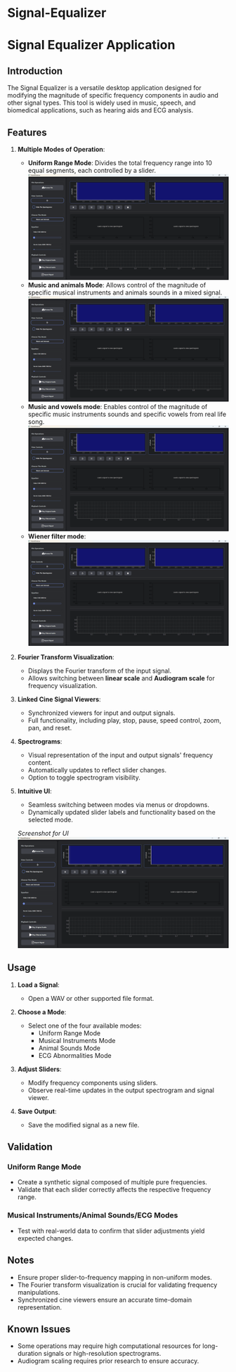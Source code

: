 # Signal-Equalizer


# Signal Equalizer Application

## Introduction

The Signal Equalizer is a versatile desktop application designed for modifying the magnitude of specific frequency components in audio and other signal types. This tool is widely used in music, speech, and biomedical applications, such as hearing aids and ECG analysis.

## Features

1. **Multiple Modes of Operation**:
   - **Uniform Range Mode**: Divides the total frequency range into 10 equal segments, each controlled by a slider.
   ![uniform mode](images/general-screen.png)
   - **Music and animals Mode**: Allows control of the magnitude of specific musical instruments and animals sounds in a mixed signal.
   ![music and animals mode](images/general-screen.png)
   - **Music and vowels mode**: Enables control of the magnitude of specific music instruments sounds and specific vowels from real life song.
    ![music and animals mode](images/general-screen.png)
   - **Wiener filter mode**:
    ![music and animals mode](images/general-screen.png) 
   

2. **Fourier Transform Visualization**:
   - Displays the Fourier transform of the input signal.
   - Allows switching between **linear scale** and **Audiogram scale** for frequency visualization.

3. **Linked Cine Signal Viewers**:
   - Synchronized viewers for input and output signals.
   - Full functionality, including play, stop, pause, speed control, zoom, pan, and reset.

4. **Spectrograms**:
   - Visual representation of the input and output signals' frequency content.
   - Automatically updates to reflect slider changes.
   - Option to toggle spectrogram visibility.

5. **Intuitive UI**:
   - Seamless switching between modes via menus or dropdowns.
   - Dynamically updated slider labels and functionality based on the selected mode.
     
   *Screenshot for UI*
   ![UI](images/general-screen.png)


## Usage

1. **Load a Signal**:
   - Open a WAV or other supported file format.

2. **Choose a Mode**:
   - Select one of the four available modes:
     - Uniform Range Mode
     - Musical Instruments Mode
     - Animal Sounds Mode
     - ECG Abnormalities Mode

3. **Adjust Sliders**:
   - Modify frequency components using sliders.
   - Observe real-time updates in the output spectrogram and signal viewer.

4. **Save Output**:
   - Save the modified signal as a new file.

## Validation

### Uniform Range Mode
- Create a synthetic signal composed of multiple pure frequencies.
- Validate that each slider correctly affects the respective frequency range.

### Musical Instruments/Animal Sounds/ECG Modes
- Test with real-world data to confirm that slider adjustments yield expected changes.

## Notes

- Ensure proper slider-to-frequency mapping in non-uniform modes.
- The Fourier transform visualization is crucial for validating frequency manipulations.
- Synchronized cine viewers ensure an accurate time-domain representation.

## Known Issues

- Some operations may require high computational resources for long-duration signals or high-resolution spectrograms.
- Audiogram scaling requires prior research to ensure accuracy.
